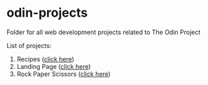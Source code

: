 # odin-projects
Folder for all web development projects related to The Odin Project

List of projects:
1. Recipes ([click here](https://obhi1kenobhi.github.io/odin-projects/recipes-project/index.html))
2. Landing Page ([click here](https://obhi1kenobhi.github.io/odin-projects/landing-page/index.html))
3. Rock Paper Scissors ([click here](https://obhi1kenobhi.github.io/odin-projects/rock-paper-scissors/index.html))


